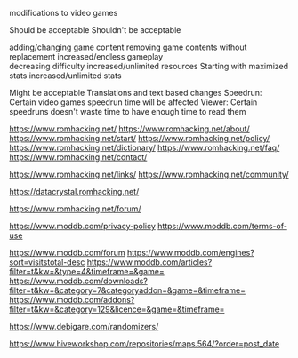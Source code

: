 modifications to video games

Should be acceptable				Shouldn't be acceptable

adding/changing game content		removing game contents without replacement
increased/endless gameplay			
									decreasing difficulty
									increased/unlimited resources
Starting with maximized stats		increased/unlimited stats

Might be acceptable
Translations and text based changes			Speedrun: Certain video games speedrun time will be affected
											Viewer: Certain speedruns doesn't waste time to have enough time to read them


https://www.romhacking.net/
https://www.romhacking.net/about/
https://www.romhacking.net/start/
https://www.romhacking.net/policy/
https://www.romhacking.net/dictionary/
https://www.romhacking.net/faq/
https://www.romhacking.net/contact/

https://www.romhacking.net/links/
https://www.romhacking.net/community/

https://datacrystal.romhacking.net/

https://www.romhacking.net/forum/



https://www.moddb.com/privacy-policy
https://www.moddb.com/terms-of-use

https://www.moddb.com/forum
https://www.moddb.com/engines?sort=visitstotal-desc
https://www.moddb.com/articles?filter=t&kw=&type=4&timeframe=&game=
https://www.moddb.com/downloads?filter=t&kw=&category=7&categoryaddon=&game=&timeframe=
https://www.moddb.com/addons?filter=t&kw=&category=129&licence=&game=&timeframe=

https://www.debigare.com/randomizers/

https://www.hiveworkshop.com/repositories/maps.564/?order=post_date